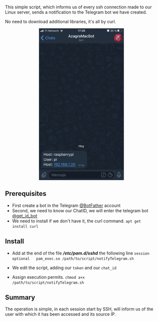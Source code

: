 This simple script, which informs us of every ssh connection made to our Linux server, sends a notification to the Telegram bot we have created. 

No need to download additional libraries, it's all by curl. 

<p align="center">
        <img src="res/capture.png" alt="PNG" height="500px" />
</p>


## Prerequisites

 - First create a bot in the Telegram [@BotFather](https://t.me/BotFather) account
 - Second, we need to know our ChatID, we will enter the telegram bot [@get_id_bot](https://t.me/get_id_bot)
 - We need to install if we don't have it, the curl command. `apt get install curl`
 
 ## Install
 - Add at the end of the file ***/etc/pam.d/sshd*** the following line
 `session    optional	pam_exec.so /path/to/script/notifyTelegram.sh`
 
 - We edit the script, adding our `token` and our `chat_id`
 
 - Assign execution permits.
 `chmod a+x /path/to/script/notifyTelegram.sh`

## Summary

The operation is simple, in each session start by SSH, will inform us of the user with which it has been accessed and its source IP. 

